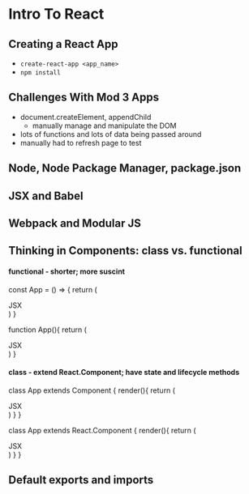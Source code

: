 # Intro To React

## Creating a React App

- `create-react-app <app_name>`
- `npm install`

## Challenges With Mod 3 Apps

- document.createElement, appendChild
  - manually manage and manipulate the DOM
- lots of functions and lots of data being passed around
- manually had to refresh page to test

## Node, Node Package Manager, package.json

## JSX and Babel

## Webpack and Modular JS

## Thinking in Components: class vs. functional

#### functional - shorter; more suscint

const App = () => {
return (<div>JSX</div>)
}

function App(){
return (<div>JSX</div>)
}

#### class - extend React.Component; have state and lifecycle methods

class App extends Component {
render(){
return (<div>JSX</div>)
}
}

class App extends React.Component {
render(){
return (<div>JSX</div>)
}
}

## Default exports and imports
